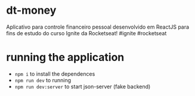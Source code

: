 # dt-money
Aplicativo para controle financeiro pessoal desenvolvido em ReactJS para fins de estudo do curso Ignite da Rocketseat!
#ignite #rocketseat

# running the application
- `npm i` to install the dependences
- `npm run dev` to running 
- `npm run dev:server` to start json-server (fake backend)